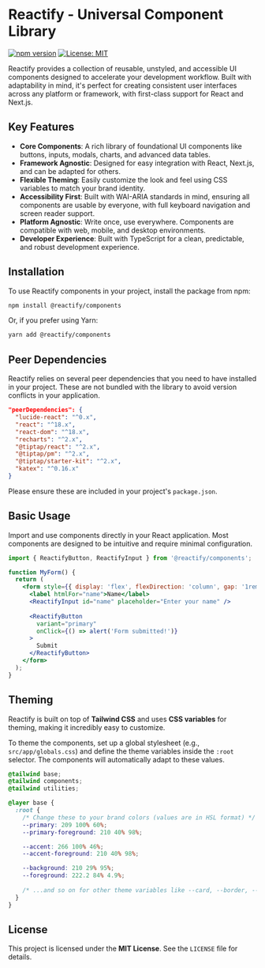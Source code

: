 
# Reactify - Universal Component Library

[![npm version](https://img.shields.io/npm/v/@reactify/components.svg?style=flat)](https://www.npmjs.com/package/@reactify/components)
[![License: MIT](https://img.shields.io/badge/License-MIT-yellow.svg)](https://opensource.org/licenses/MIT)

Reactify provides a collection of reusable, unstyled, and accessible UI components designed to accelerate your development workflow. Built with adaptability in mind, it's perfect for creating consistent user interfaces across any platform or framework, with first-class support for React and Next.js.

## Key Features

-   **Core Components**: A rich library of foundational UI components like buttons, inputs, modals, charts, and advanced data tables.
-   **Framework Agnostic**: Designed for easy integration with React, Next.js, and can be adapted for others.
-   **Flexible Theming**: Easily customize the look and feel using CSS variables to match your brand identity.
-   **Accessibility First**: Built with WAI-ARIA standards in mind, ensuring all components are usable by everyone, with full keyboard navigation and screen reader support.
-   **Platform Agnostic**: Write once, use everywhere. Components are compatible with web, mobile, and desktop environments.
-   **Developer Experience**: Built with TypeScript for a clean, predictable, and robust development experience.

## Installation

To use Reactify components in your project, install the package from npm:

```bash
npm install @reactify/components
```

Or, if you prefer using Yarn:

```bash
yarn add @reactify/components
```

## Peer Dependencies

Reactify relies on several peer dependencies that you need to have installed in your project. These are not bundled with the library to avoid version conflicts in your application.

```json
"peerDependencies": {
  "lucide-react": "^0.x",
  "react": "^18.x",
  "react-dom": "^18.x",
  "recharts": "^2.x",
  "@tiptap/react": "^2.x",
  "@tiptap/pm": "^2.x",
  "@tiptap/starter-kit": "^2.x",
  "katex": "^0.16.x"
}
```

Please ensure these are included in your project's `package.json`.

## Basic Usage

Import and use components directly in your React application. Most components are designed to be intuitive and require minimal configuration.

```jsx
import { ReactifyButton, ReactifyInput } from '@reactify/components';

function MyForm() {
  return (
    <form style={{ display: 'flex', flexDirection: 'column', gap: '1rem', maxWidth: '300px' }}>
      <label htmlFor="name">Name</label>
      <ReactifyInput id="name" placeholder="Enter your name" />
      
      <ReactifyButton 
        variant="primary" 
        onClick={() => alert('Form submitted!')}
      >
        Submit
      </ReactifyButton>
    </form>
  );
}
```

## Theming

Reactify is built on top of **Tailwind CSS** and uses **CSS variables** for theming, making it incredibly easy to customize.

To theme the components, set up a global stylesheet (e.g., `src/app/globals.css`) and define the theme variables inside the `:root` selector. The components will automatically adapt to these values.

```css
@tailwind base;
@tailwind components;
@tailwind utilities;

@layer base {
  :root {
    /* Change these to your brand colors (values are in HSL format) */
    --primary: 209 100% 60%;
    --primary-foreground: 210 40% 98%;

    --accent: 266 100% 46%;
    --accent-foreground: 210 40% 98%;

    --background: 210 29% 95%;
    --foreground: 222.2 84% 4.9%;
    
    /* ...and so on for other theme variables like --card, --border, --destructive, etc. */
  }
}
```

## License

This project is licensed under the **MIT License**. See the `LICENSE` file for details.
